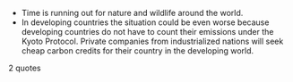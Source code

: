  - Time is running out for nature and wildlife around the world.
 - In developing countries the situation could be even worse because developing countries do not have to count their emissions under the Kyoto Protocol. Private companies from industrialized nations will seek cheap carbon credits for their country in the developing world.

2 quotes